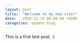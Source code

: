 ```yaml
---
layout: post
title:  "Welcome to my new site!"
date:   2019-12-19 00:04:00 +0100
categories: update blog
---
```


This is a first test post. :)
